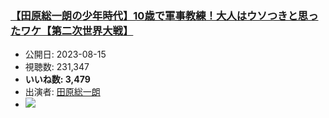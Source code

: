 ### [【田原総一朗の少年時代】10歳で軍事教練！大人はウソつきと思ったワケ【第二次世界大戦】](https://www.youtube.com/watch?v=1GrOoAiVZxo)
-   公開日: 2023-08-15
-   視聴数: 231,347
-   **いいね数: 3,479**
-   出演者: [田原総一朗](/rehacq_fan/people/田原総一朗 "wikilink")
- [![](https://img.youtube.com/vi/1GrOoAiVZxo/hqdefault.jpg)](https://www.youtube.com/watch?v=1GrOoAiVZxo)
